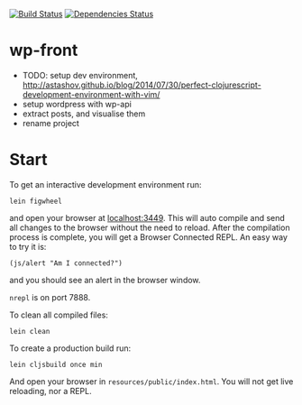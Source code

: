 [![Build Status](https://travis-ci.org/rasmuserik/exerciser.svg?branch=master)](https://travis-ci.org/rasmuserik/exerciser)
[![Dependencies Status](http://jarkeeper.com/rasmuserik/exerciser/status.png)](http://jarkeeper.com/rasmuserik/exerciser)

# wp-front

- TODO: setup dev environment, http://astashov.github.io/blog/2014/07/30/perfect-clojurescript-development-environment-with-vim/
- setup wordpress with wp-api
- extract posts, and visualise them
- rename project
 
# Start

To get an interactive development environment run:

    lein figwheel

and open your browser at [localhost:3449](http://localhost:3449/).
This will auto compile and send all changes to the browser without the
need to reload. After the compilation process is complete, you will
get a Browser Connected REPL. An easy way to try it is:

    (js/alert "Am I connected?")

and you should see an alert in the browser window.

`nrepl` is on port 7888.

To clean all compiled files:

    lein clean

To create a production build run:

    lein cljsbuild once min

And open your browser in `resources/public/index.html`. You will not
get live reloading, nor a REPL. 
